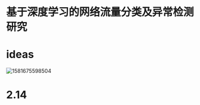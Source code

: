 # 基于深度学习的网络流量分类及异常检测研究

# ideas

![1581675598504](C:\Users\liuxuechao\AppData\Roaming\Typora\typora-user-images\1581675598504.png)

# 2.14



